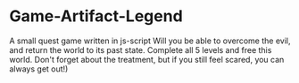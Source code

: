 # Game-Artifact-Legend
A small quest game written in js-script
Will you be able to overcome the evil, and return the world to its past state. Complete all 5 levels and free this world. Don't forget about the treatment, but if you still feel scared, you can always get out!)
